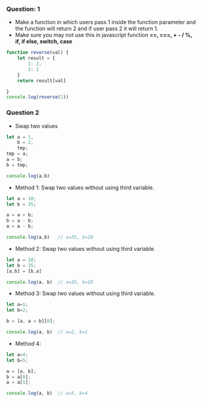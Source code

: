 
### Question: 1
 
- Make a function in which users pass 1 inside the function parameter and the function will return 2 and if user pass 2 it will return 1.
- Make sure you may not use this in javascript function  **==, ===, + - / %, if, if else, switch, case** 

```javascript
function reverse(val) {
    let result = {
        1: 2, 
        2: 1
    }
    return result[val]

}
console.log(reverse(1))
```

### Question 2
- Swap two values
```javascript
let a = 1,
    b = 2,
    tmp;
tmp = a;
a = b;
b = tmp;

console.log(a,b)
```


- Method 1: Swap two values without using third variable.

```javascript
let a = 10;
let b = 35;

a = a + b;   
b = a - b;   
a = a - b;   

console.log(a,b)   // a=35, b=10

``` 

- Method 2: Swap two values without using third variable.

```javascript
let a = 10;
let b = 35;
[a,b] = [b,a]

console.log(a, b)  // a=35, b=10

```

- Method 3: Swap two values without using third variable.
```javascript
let a=1;
let b=2;

b = [a, a = b][0];

console.log(a, b)  // a=2, b=1
```

- Method 4: 
```javascript
let a=4;
let b=5;

a = [a, b];
b = a[0];
a = a[1];

console.log(a, b)  // a=5, b=4
```